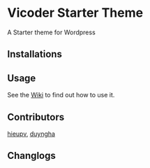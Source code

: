 
# Vicoder Starter Theme
A Starter theme for Wordpress

## Installations

## Usage
See the [Wiki]() to find out how to use it.

## Contributors
[hieupv](https://github.com/hieu-pv), [duyngha](https://github.com/duyngha)

## Changlogs
